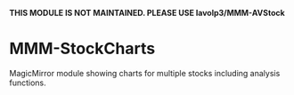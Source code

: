 **THIS MODULE IS NOT MAINTAINED. PLEASE USE lavolp3/MMM-AVStock**

# MMM-StockCharts
MagicMirror module showing charts for multiple stocks including analysis functions.
